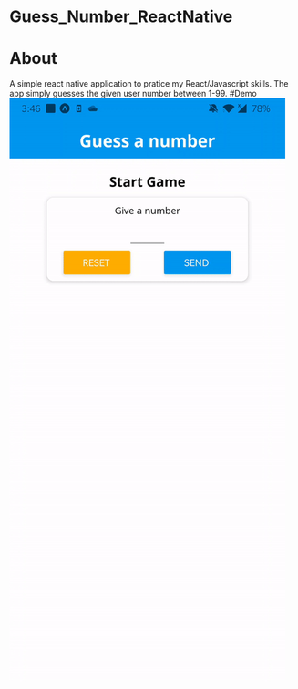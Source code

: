 # Guess_Number_ReactNative
# About
A simple react native application to pratice my React/Javascript skills. The app simply guesses the given user number between 1-99.
#Demo
![](guessN.gif)
